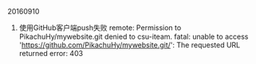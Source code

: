 20160910
1. 使用GitHub客户端push失败 
remote: Permission to PikachuHy/mywebsite.git denied to csu-iteam.
fatal: unable to access 'https://github.com/PikachuHy/mywebsite.git/': The requested URL returned error: 403
